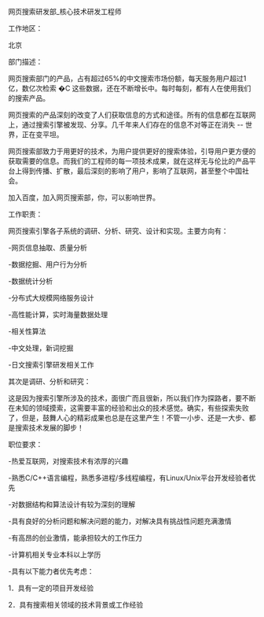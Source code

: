 网页搜索研发部_核心技术研发工程师 



工作地区：

北京



部门描述：

网页搜索部门的产品，占有超过65%的中文搜索市场份额，每天服务用户超过1亿，数亿次检索 �C 这些数据，还在不断增长中。每时每刻，都有人在使用我们的搜索产品。 

网页搜索的产品深刻的改变了人们获取信息的方式和途径。所有的信息都在互联网上，通过搜索引擎被发现、分享。几千年来人们存在的信息不对等正在消失 -- 世界，正在变平坦。 

网页搜索部致力于用更好的技术，为用户提供更好的搜索体验，引导用户更方便的获取需要的信息。而我们的工程师的每一项技术成果，就在这样无与伦比的产品平台上得到传播、扩散，最后深刻的影响了用户，影响了互联网，甚至整个中国社会。 

加入百度，加入网页搜索部，你，可以影响世界。



工作职责：

网页搜索引擎各子系统的调研、分析、研究、设计和实现。主要方向有： 

-网页信息抽取、质量分析 

-数据挖掘、用户行为分析 

-数据统计分析 

-分布式大规模网络服务设计 

-高性能计算，实时海量数据处理 

-相关性算法 

-中文处理，新词挖掘 

-日文搜索引擎研发相关工作 



其次是调研、分析和研究： 

这是因为搜索引擎所涉及的技术，面很广而且很新，所以我们作为探路者，要不断在未知的领域摸索，这需要丰富的经验和出众的技术感觉。确实，有些探索失败了，但是，鼓舞人心的精彩成果也总是在这里产生！不管一小步、还是一大步、都是搜索技术发展的脚步！



职位要求：

-热爱互联网，对搜索技术有浓厚的兴趣 

-熟悉C/C++语言编程，熟悉多进程/多线程编程，有Linux/Unix平台开发经验者优先 

-对数据结构和算法设计有较为深刻的理解 

-具有良好的分析问题和解决问题的能力，对解决具有挑战性问题充满激情 

-有高昂的创业激情，能承担较大的工作压力 

-计算机相关专业本科以上学历 

-具有以下能力者优先考虑： 

1．具有一定的项目开发经验 

2．具有搜索相关领域的技术背景或工作经验

